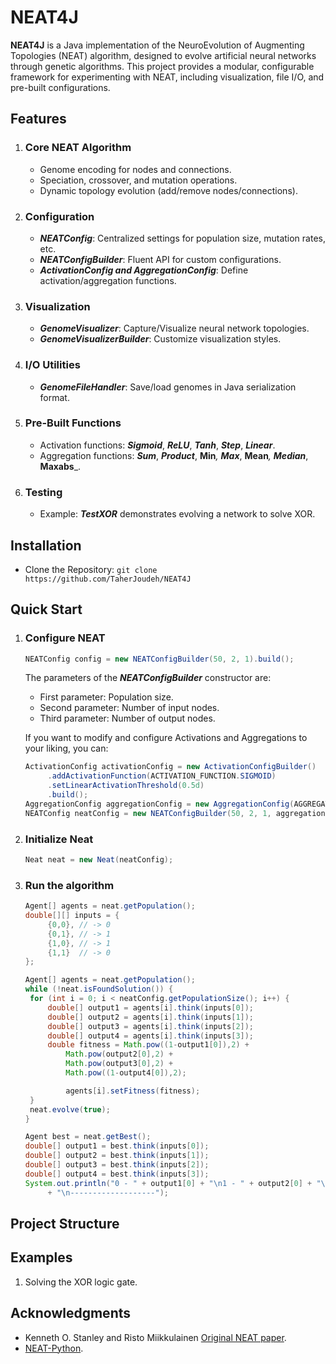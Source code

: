 # NEAT4J
**NEAT4J** is a Java implementation of the NeuroEvolution of Augmenting Topologies (NEAT) algorithm, designed to evolve artificial neural networks through genetic algorithms. This project provides a modular, configurable framework for experimenting with NEAT, including visualization, file I/O, and pre-built configurations.

## Features
1. ### Core NEAT Algorithm
   - Genome encoding for nodes and connections.
   - Speciation, crossover, and mutation operations.
   - Dynamic topology evolution (add/remove nodes/connections).
2. ### Configuration
   - ***NEATConfig***: Centralized settings for population size, mutation rates, etc.
   - ***NEATConfigBuilder***: Fluent API for custom configurations.
   - ***ActivationConfig and AggregationConfig***: Define activation/aggregation functions.
3. ### Visualization
   - ***GenomeVisualizer***: Capture/Visualize neural network topologies.
   - ***GenomeVisualizerBuilder***: Customize visualization styles.
4. ### I/O Utilities
   - ***GenomeFileHandler***: Save/load genomes in Java serialization format.
5. ### Pre-Built Functions
   - Activation functions: _**Sigmoid**_, _**ReLU**_, _**Tanh**_, _**Step**_, _**Linear**_.
   - Aggregation functions: _**Sum**_, _**Product**_, **Min**_, **Max**_, **Mean**_, **Median**_, **Maxabs**_.
6. ### Testing
   - Example: ***TestXOR*** demonstrates evolving a network to solve XOR.
## Installation
- Clone the Repository:
   `git clone https://github.com/TaherJoudeh/NEAT4J`
## Quick Start
1. ### Configure NEAT
   	```java
	NEATConfig config = new NEATConfigBuilder(50, 2, 1).build();
	```
   The parameters of the ***NEATConfigBuilder*** constructor are:
      - First parameter: Population size.
      - Second parameter: Number of input nodes.
      - Third parameter: Number of output nodes.

   If you want to modify and configure Activations and Aggregations to your liking, you can:
   ```java
   ActivationConfig activationConfig = new ActivationConfigBuilder()
		.addActivationFunction(ACTIVATION_FUNCTION.SIGMOID)
		.setLinearActivationThreshold(0.5d)
		.build();
   AggregationConfig aggregationConfig = new AggregationConfig(AGGREGATION_FUNCTION.SUM);
   NEATConfig neatConfig = new NEATConfigBuilder(50, 2, 1, aggregationConfig, activationConfig).build();
   ```
2. ### Initialize Neat
   ```java
   Neat neat = new Neat(neatConfig);
   ```
3. ### Run the algorithm
   ```java
   Agent[] agents = neat.getPopulation();
   double[][] inputs = {
		{0,0}, // -> 0
		{0,1}, // -> 1
		{1,0}, // -> 1
		{1,1}  // -> 0
   };
   
   Agent[] agents = neat.getPopulation();
   while (!neat.isFoundSolution()) {
   	for (int i = 0; i < neatConfig.getPopulationSize(); i++) {
		double[] output1 = agents[i].think(inputs[0]);
		double[] output2 = agents[i].think(inputs[1]);
		double[] output3 = agents[i].think(inputs[2]);
		double[] output4 = agents[i].think(inputs[3]);
		double fitness = Math.pow((1-output1[0]),2) +
			Math.pow(output2[0],2) +
			Math.pow(output3[0],2) +
			Math.pow((1-output4[0]),2);
   
			agents[i].setFitness(fitness);
	}
	neat.evolve(true);
   }
   
   Agent best = neat.getBest();
   double[] output1 = best.think(inputs[0]);
   double[] output2 = best.think(inputs[1]);
   double[] output3 = best.think(inputs[2]);
   double[] output4 = best.think(inputs[3]);
   System.out.println("0 - " + output1[0] + "\n1 - " + output2[0] + "\n1 - " + output3[0] + "\n0 - " + output4[0]
		+ "\n-------------------");
   ```
   
## Project Structure
## Examples
1. Solving the XOR logic gate.
## Acknowledgments
   - Kenneth O. Stanley and Risto Miikkulainen [Original NEAT paper](https://nn.cs.utexas.edu/downloads/papers/stanley.cec02.pdf).
   - [NEAT-Python](https://neat-python.readthedocs.io/en/latest/index.html).
